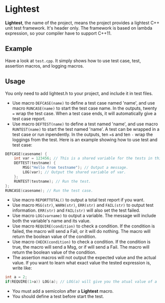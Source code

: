 # Lightest

**Lightest**, the name of the project, means the project provides a lightest C++ unit test framework. It's header only. The framework is based on lambda expression, so your compiler have to support C++11.

## Example

Have a look at `test.cpp`. It simply shows how to use test case, test, assertion macros, and logging macros.

## Usage

You only need to add lightest.h to your project, and include it in test files.

* Use macro `DEFCASE(name)` to define a test case named 'name', and use macro `RUNCASE(name)` to start the test case name. In the outputs, twenty `=` wrap the test case. When a test case ends, it will automatically give a test case report.
* Use macro `DEFTEST(name)` to define a test named 'name', and use macro `RUNTEST(name)` to start the test named 'name'. A test can be wrapped in a test case or run inpendently. In the outputs, ten `=`s and ten `-` wrap the loggings from the test. Here is an example showing how to use test and test case:

```C++
DEFCASE(casename) {
    int var = 123456; // This is a shared variable for the tests in this test case.
    DEFTEST(testname) {
        MSG("Hello from testname"); // Output a message.
        LOG(var); // Output the shared variable of var.
    };
    RUNTEST(testname); // Run the test.
};
RUNCASE(casename); // Run the test case.
```

* Use macro `REPORTTOTAL()` to output a total test report if you want.
* Use macro `MSG(str)`, `WARN(str)`, `ERR(str)` and `FAIL(str)` to output test information. `ERR(str)` and `FAIL(str)` will also set the test failed.
* Use macro `LOG(varname)` to output a variable. The message will include both the variable's name and its value.
* Use macro `REQUIRE(condition)` to check a condition. If the condition is failed, the macro will send a Fail, or it will do nothing. The macro will return the boolean value of the condition.
* Use macro `CHECK(condition)` to check a condition. If the condition is true, the macro will send a Msg, or if will send a Fail. The macro will return the boolean value of the condition.
* The assertion macros will not output the expected value and the actual value. If you want to learn what exact value the tested expression is, write like:

```C++
int a = 2;
if(REQUIRE(1>a)) LOG(a); // LOG(a) will give you the atual value of a
```

* You must add a semicolon after a **Lightest** macro.
* You should define a test before start the test.